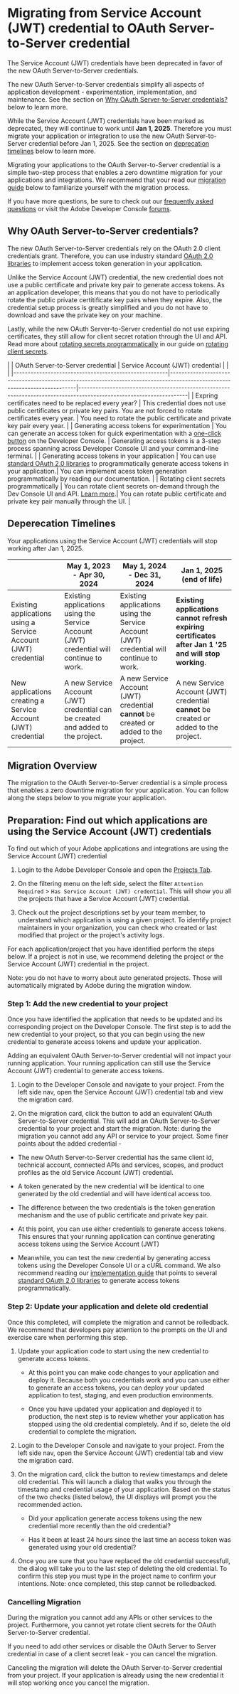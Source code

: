 # Migrating from Service Account (JWT) credential to OAuth Server-to-Server credential

The Service Account (JWT) credentials have been deprecated in favor of the new OAuth Server-to-Server credentials. 

The new OAuth Server-to-Server credentials simplify all aspects of application development - experimentation, implementation, and maintenance. See the section on [Why OAuth Server-to-Server credentials?](#why-oauth-server-to-server-credentials) below to learn more.

While the Service Account (JWT) credentials have been marked as deprecated, they will continue to work until **Jan 1, 2025**. Therefore you must migrate your application or integration to use the new OAuth Server-to-Server credential before Jan 1, 2025. See the section on [deprecation timelines](#deperecation-timelines) below to learn more.

Migrating your applications to the OAuth Server-to-Server credential is a simple two-step process that enables a zero downtime migration for your applications and integrations. We recommend that your read our [migration guide](#migration-overview) below to familiarize yourself with the migration process. 

If you have more questions, be sure to check out our [frequently asked questions](#faqs) or visit the Adobe Developer Console [forums](https://experienceleaguecommunities.adobe.com/t5/adobe-developer-console/ct-p/adobe-io-console).

## Why OAuth Server-to-Server credentials?

The new OAuth Server-to-Server credentials rely on the OAuth 2.0 client credentials grant. Therefore, you can use industry standard [OAuth 2.0 libraries](./implementation.md#generating-access-tokens-using-standard-oauth2-libraries) to implement access token generation in your application. 

Unlike the Service Account (JWT) credential, the new credential does not use a public certificate and private key pair to generate access tokens. As an application developer, this means that you do not have to periodically rotate the public private certitificate key pairs when they expire. Also, the credential setup process is greatly simplified and you do not have to download and save the private key on your machine. 

Lastly, while the new OAuth Server-to-Server credential do not use expiring certificates, they still allow for client secret rotation through the UI and API. Read more about [rotating secrets programmatically](./implementation.md#rotating-client-secrets-programmaticaly) in our guide on [rotating client secrets](./implementation.md#rotating-client-secrets).


|                                                      | OAuth Server-to-Server credential                                                                                         | Service Account (JWT) credential                                                                                   |   |   |
|------------------------------------------------------|---------------------------------------------------------------------------------------------------------------------------|--------------------------------------------------------------------------------------------------------------------|
| Expring certificates need to be replaced every year? | This credential does not use public certificates or private key pairs. You are not forced to rotate certificates every year. | You need to rotate the public certificate and private key pair every year. |
| Generating access tokens for experimentation         | You can generate an access token for quick experimentation with a [one-click button](./implementation.md#generate-access-tokens) on the Developer Console.              | Generating access tokens is a 3-step process spanning across Developer Console UI and your command-line terminal. |
| Generating access tokens in your application         | You can use [standard OAuth 2.0 libraries](./implementation.md#generating-access-tokens-using-standard-oauth2-libraries) to programmatically generate access tokens in your application.| You can implement acess token generation programmatically by reading our documentation. |
| Rotating client secrets programmatically             | You can rotate client secrets on-demand through the Dev Console UI and API. [Learn more](./implementation.md#rotating-client-secrets-programmatically).| You can rotate public certificate and private key pair manually through the UI. |

## Deperecation Timelines


<InlineAlert slots="text"/>

Your applications using the Service Account (JWT) credentials will stop working after Jan 1, 2025.


| | May 1, 2023 - Apr 30, 2024 | May 1, 2024 - Dec 31, 2024 | Jan 1, 2025 (end of life) |
|-|------------------------------|---------------------------------|-------------------------------|
| Existing applications using a Service Account (JWT) credential |   Existing applications using the Service Account (JWT) credential will continue to work. |   Existing applications using the Service Account (JWT) credential will continue to work.  |  **Existing applications cannot refresh expiring certificates after Jan 1 '25 and will stop working**.  |
| New applications creating a Service Account (JWT) credential   |  A new Service Account (JWT) credential can be created and added to the project.  |  A new Service Account (JWT) credential **cannot** be created or added to the project.  |  A new Service Account (JWT) credential **cannot** be created or added to the project.  |

## Migration Overview

The migration to the OAuth Server-to-Server credential is a simple process that enables a zero downtime migration for your application. You can follow along the steps below to you migrate your application.

## Preparation: Find out which applications are using the Service Account (JWT) credentials

To find out which of your Adobe applications and integrations are using the Service Account (JWT) credential

1. Login to the Adobe Developer Console and open the [Projects Tab](https://developer.adobe.com/console/projects).

2. On the filtering menu on the left side, select the filter `Attention Required` > `Has Service Account (JWT) credential`. This will show you all the projects that have a Service Account (JWT) credential.

3. Check out the project descriptions set by your team member, to understand which application is using a given project. To identify project maintainers in your organization, you can check who created or last modified that project or the project's activity logs.

For each application/project that you have identified perform the steps below. If a project is not in use, we recommend deleting the project or the Service Account (JWT) credential in the project.

Note: you do not have to worry about auto generated projects. Those will automatically migrated by Adobe during the migration window.

### Step 1: Add the new credential to your project

Once you have identified the application that needs to be updated and its corresponding project on the Developer Console. The first step is to add the new credential to your project, so that you can begin using the new credential to generate access tokens and update your application.

<InlineAlert slots="text"/>

Adding an equivalent OAuth Server-to-Server credential will not impact your running application. Your running application can still use the Service Account (JWT) credential to generate access tokens. 

1. Login to the Developer Console and navigate to your project. From the left side nav, open the Service Account (JWT) credential tab and view the migration card.

2. On the migration card, click the button to add an equivalent OAuth Server-to-Server credential. This will add an OAuth Server-to-Server credential to your project and start the migration. Note: during the migration you cannot add any API or service to your project. Some finer points about the added credential - 

  * The new OAuth Server-to-Server credential has the same client id, technical account, connected APIs and services, scopes, and product profiles as the old Service Account (JWT) credential. 

  * A token generated by the new credential will be identical to one generated by the old credential and will have identical access too.

  * The difference between the two credentials is the token generation mechanism and the use of public certificate and private key pair.

  * At this point, you can use either credentials to generate access tokens. This ensures that your running application can continue generating access tokens using the Service Account (JWT)

  * Meanwhile, you can test the new credential by generating access tokens using the Developer Console UI or a cURL command. We also recommend reading our [implementation guide](./implementation.md) that points to several [standard OAuth 2.0 libraries](./implementation.md#generating-access-tokens-using-standard-oauth2-libraries) to generate access tokens programmatically.


### Step 2: Update your application and delete old credential

<InlineAlert slots="text"/>

Once this completed, will complete the migration and cannot be rolledback. We recommend that developers pay attention to the prompts on the UI and exercise care when performing this step.


1. Update your application code to start using the new credential to generate access tokens. 
   
   * At this point you can make code changes to your application and deploy it. Because both you credentials work and you can use either to generate an access tokens, you can deploy your updated application to test, staging, and even production environments.

   * Once you have updated your application and deployed it to production, the next step is to review whether your application has stopped using the old credential completely. And if so, delete the old credential to complete the migration.

2. Login to the Developer Console and navigate to your project. From the left side nav, open the Service Account (JWT) credential tab and view the migration card.

3. On the migration card, click the button to review timestamps and delete old credential. This will launch a dialog that walks you through the timestamp and credential usage of your application. Based on the status of the two checks (listed below), the UI displays will prompt you the recommended action.

   * Did your application generate access tokens using the new credential more recently than the old credential?

   * Has it been at least 24 hours since the last time an access token was generated using your old credential?
   
4. Once you are sure that you have replaced the old credential successfull, the dialog will take you to the last step of deleting the old credential. To confirm this step you must type in the project name to confirm your intentions. Note: once completed, this step cannot be rolledbacked.

### Cancelling Migration

During the migration you cannot add any APIs or other services to the project. Furthermore, you cannot yet rotate client secrets for the OAuth Server-to-Server credential. 

If you need to add other services or disable the OAuth Server to Server credential in case of a client secret leak - you can cancel the migration.

Canceling the migration will delete the OAuth Server-to-Server credential from your project. If your application is already using the new credential it will stop working once you cancel the migration.